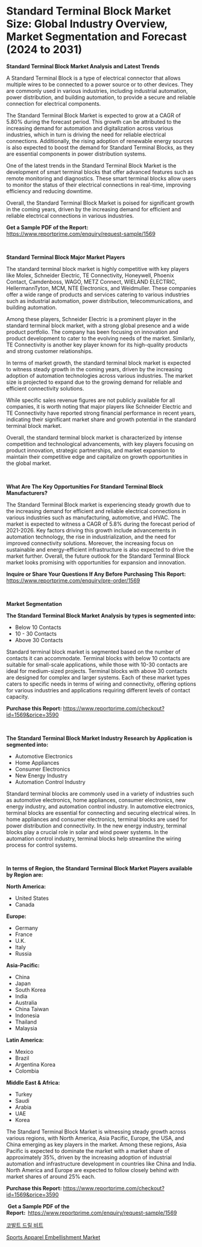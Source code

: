 <p><h1>Standard Terminal Block Market Size: Global Industry Overview, Market Segmentation and Forecast (2024 to 2031)</h1></p><p><strong>Standard Terminal Block Market Analysis and Latest Trends</strong></p>
<p><p>A Standard Terminal Block is a type of electrical connector that allows multiple wires to be connected to a power source or to other devices. They are commonly used in various industries, including industrial automation, power distribution, and building automation, to provide a secure and reliable connection for electrical components.</p><p>The Standard Terminal Block Market is expected to grow at a CAGR of 5.80% during the forecast period. This growth can be attributed to the increasing demand for automation and digitalization across various industries, which in turn is driving the need for reliable electrical connections. Additionally, the rising adoption of renewable energy sources is also expected to boost the demand for Standard Terminal Blocks, as they are essential components in power distribution systems.</p><p>One of the latest trends in the Standard Terminal Block Market is the development of smart terminal blocks that offer advanced features such as remote monitoring and diagnostics. These smart terminal blocks allow users to monitor the status of their electrical connections in real-time, improving efficiency and reducing downtime.</p><p>Overall, the Standard Terminal Block Market is poised for significant growth in the coming years, driven by the increasing demand for efficient and reliable electrical connections in various industries.</p></p>
<p><strong>Get a Sample PDF of the Report:&nbsp;</strong> <a href="https://www.reportprime.com/enquiry/request-sample/1569">https://www.reportprime.com/enquiry/request-sample/1569</a></p>
<p>&nbsp;</p>
<p><strong>Standard Terminal Block Major Market Players</strong></p>
<p><p>The standard terminal block market is highly competitive with key players like Molex, Schneider Electric, TE Connectivity, Honeywell, Phoenix Contact, Camdenboss, WAGO, METZ Connect, WIELAND ELECTRIC, HellermannTyton, MCM, NTE Electronics, and Weidmuller. These companies offer a wide range of products and services catering to various industries such as industrial automation, power distribution, telecommunications, and building automation.</p><p>Among these players, Schneider Electric is a prominent player in the standard terminal block market, with a strong global presence and a wide product portfolio. The company has been focusing on innovation and product development to cater to the evolving needs of the market. Similarly, TE Connectivity is another key player known for its high-quality products and strong customer relationships.</p><p>In terms of market growth, the standard terminal block market is expected to witness steady growth in the coming years, driven by the increasing adoption of automation technologies across various industries. The market size is projected to expand due to the growing demand for reliable and efficient connectivity solutions.</p><p>While specific sales revenue figures are not publicly available for all companies, it is worth noting that major players like Schneider Electric and TE Connectivity have reported strong financial performance in recent years, indicating their significant market share and growth potential in the standard terminal block market.</p><p>Overall, the standard terminal block market is characterized by intense competition and technological advancements, with key players focusing on product innovation, strategic partnerships, and market expansion to maintain their competitive edge and capitalize on growth opportunities in the global market.</p></p>
<p>&nbsp;</p>
<p><strong>What Are The Key Opportunities For Standard Terminal Block Manufacturers?</strong></p>
<p><p>The Standard Terminal Block market is experiencing steady growth due to the increasing demand for efficient and reliable electrical connections in various industries such as manufacturing, automotive, and HVAC. The market is expected to witness a CAGR of 5.8% during the forecast period of 2021-2026. Key factors driving this growth include advancements in automation technology, the rise in industrialization, and the need for improved connectivity solutions. Moreover, the increasing focus on sustainable and energy-efficient infrastructure is also expected to drive the market further. Overall, the future outlook for the Standard Terminal Block market looks promising with opportunities for expansion and innovation.</p></p>
<p><strong>Inquire or Share Your Questions If Any Before Purchasing This Report:</strong> <a href="https://www.reportprime.com/enquiry/pre-order/1569">https://www.reportprime.com/enquiry/pre-order/1569</a></p>
<p>&nbsp;</p>
<p><strong>Market Segmentation</strong></p>
<p><strong>The Standard Terminal Block Market Analysis by types is segmented into:</strong></p>
<p><ul><li>Below 10 Contacts</li><li>10 - 30 Contacts</li><li>Above 30 Contacts</li></ul></p>
<p><p>Standard terminal block market is segmented based on the number of contacts it can accommodate. Terminal blocks with below 10 contacts are suitable for small-scale applications, while those with 10-30 contacts are ideal for medium-sized projects. Terminal blocks with above 30 contacts are designed for complex and larger systems. Each of these market types caters to specific needs in terms of wiring and connectivity, offering options for various industries and applications requiring different levels of contact capacity.</p></p>
<p><strong>Purchase this Report:&nbsp;</strong><a href="https://www.reportprime.com/checkout?id=1569&price=3590">https://www.reportprime.com/checkout?id=1569&price=3590</a></p>
<p>&nbsp;</p>
<p><strong>The Standard Terminal Block Market Industry Research by Application is segmented into:</strong></p>
<p><ul><li>Automotive Electronics</li><li>Home Appliances</li><li>Consumer Electronics</li><li>New Energy Industry</li><li>Automation Control Industry</li></ul></p>
<p><p>Standard terminal blocks are commonly used in a variety of industries such as automotive electronics, home appliances, consumer electronics, new energy industry, and automation control industry. In automotive electronics, terminal blocks are essential for connecting and securing electrical wires. In home appliances and consumer electronics, terminal blocks are used for power distribution and connectivity. In the new energy industry, terminal blocks play a crucial role in solar and wind power systems. In the automation control industry, terminal blocks help streamline the wiring process for control systems.</p></p>
<p>&nbsp;</p>
<p><strong>In terms of Region, the Standard Terminal Block Market Players available by Region are:</strong></p>
<p>
    <p> <strong> North America: </strong>
        <ul>
            <li>United States</li>
            <li>Canada</li>
        </ul>
        </p> 
    <p> <strong> Europe: </strong>
        <ul>
            <li>Germany</li>
            <li>France</li>
            <li>U.K.</li>
            <li>Italy</li>
            <li>Russia</li>
        </ul>
        </p> 
    <p> <strong> Asia-Pacific: </strong>
        <ul>
            <li>China</li>
            <li>Japan</li>
            <li>South Korea</li>
            <li>India</li>
            <li>Australia</li>
            <li>China Taiwan</li>
            <li>Indonesia</li>
            <li>Thailand</li>
            <li>Malaysia</li>
        </ul>
        </p> 
    <p> <strong> Latin America: </strong>
        <ul>
            <li>Mexico</li>
            <li>Brazil</li>
            <li>Argentina Korea</li>
            <li>Colombia</li>
        </ul>
        </p> 
    <p> <strong> Middle East & Africa: </strong>
        <ul>
            <li>Turkey</li>
            <li>Saudi</li>
            <li>Arabia</li>
            <li>UAE</li>
            <li>Korea</li>
        </ul>
    </p>
    </p>
<p><p>The Standard Terminal Block Market is witnessing steady growth across various regions, with North America, Asia Pacific, Europe, the USA, and China emerging as key players in the market. Among these regions, Asia Pacific is expected to dominate the market with a market share of approximately 35%, driven by the increasing adoption of industrial automation and infrastructure development in countries like China and India. North America and Europe are expected to follow closely behind with market shares of around 25% each.</p></p>
<p><strong>Purchase this Report: </strong><a href="https://www.reportprime.com/checkout?id=1569&price=3590">https://www.reportprime.com/checkout?id=1569&price=3590</a></p>
<p>&nbsp;<strong>Get a Sample PDF of the Report:&nbsp;&nbsp;</strong><a href="https://www.reportprime.com/enquiry/request-sample/1569">https://www.reportprime.com/enquiry/request-sample/1569</a></p>
<p><strong></strong></p>
<p><p><a href="https://github.com/plelbej847484502/Market-Research-Report-List-1/blob/main/83830239039.md">코발트 드릴 비트</a></p><p><a href="https://github.com/dimitrishawkinswaynenp91rgz/Market-Research-Report-List-1/blob/main/sports-apparel-embellishment-market.md">Sports Apparel Embellishment Market</a></p></p>